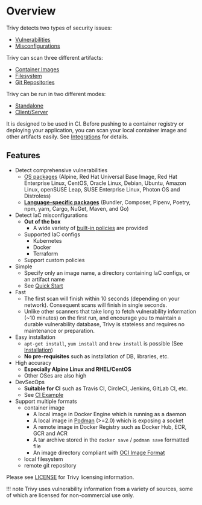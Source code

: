 # Overview

Trivy detects two types of security issues:

- [Vulnerabilities][vuln]
- [Misconfigurations][misconf]

Trivy can scan three different artifacts:

- [Container Images][container]
- [Filesystem][filesystem]
- [Git Repositories][repo]

Trivy can be run in two different modes:

- [Standalone][standalone]
- [Client/Server][client-server]

It is designed to be used in CI. Before pushing to a container registry or deploying your application, you can scan your local container image and other artifacts easily.
See [Integrations][integrations] for details.

## Features

- Detect comprehensive vulnerabilities
    - [OS packages][os] (Alpine, Red Hat Universal Base Image, Red Hat Enterprise Linux, CentOS, Oracle Linux, Debian, Ubuntu, Amazon Linux, openSUSE Leap, SUSE Enterprise Linux, Photon OS and Distroless)
    - [**Language-specific packages**][lang] (Bundler, Composer, Pipenv, Poetry, npm, yarn, Cargo, NuGet, Maven, and Go)
- Detect IaC misconfigurations
    - **Out of the box**
        - A wide variety of [built-in policies][builtin] are provided
    - Supported IaC configs
        - Kubernetes
        - Docker  
        - Terraform
    - Support custom policies
- Simple
    - Specify only an image name, a directory containing IaC configs, or an artifact name
    - See [Quick Start][quickstart]
- Fast
    - The first scan will finish within 10 seconds (depending on your network). Consequent scans will finish in single seconds.
    - Unlike other scanners that take long to fetch vulnerability information (~10 minutes) on the first run, and encourage you to maintain a durable vulnerability database, Trivy is stateless and requires no maintenance or preparation.
- Easy installation
    - `apt-get install`, `yum install` and `brew install` is possible (See [Installation](installation.md))
    - **No pre-requisites** such as installation of DB, libraries, etc.
- High accuracy
    - **Especially Alpine Linux and RHEL/CentOS**
    - Other OSes are also high
- DevSecOps
    - **Suitable for CI** such as Travis CI, CircleCI, Jenkins, GitLab CI, etc.
    - See [CI Example][integrations]
- Support multiple formats
    - container image
        - A local image in Docker Engine which is running as a daemon
        - A local image in [Podman][podman] (>=2.0) which is exposing a socket
        - A remote image in Docker Registry such as Docker Hub, ECR, GCR and ACR
        - A tar archive stored in the `docker save` / `podman save` formatted file
        - An image directory compliant with [OCI Image Format][oci]
    - local filesystem
    - remote git repository

Please see [LICENSE][license] for Trivy licensing information.

!!! note
    Trivy uses vulnerability information from a variety of sources, some of which are licensed for non-commercial use only.

[vuln]: ../vulnerability/scanning/index.md
[misconf]: ../misconfiguration/index.md
[container]: ../vulnerability/scanning/image.md
[filesystem]: ../vulnerability/scanning/filesystem.md
[repo]: ../vulnerability/scanning/git-repository.md

[standalone]: ../advanced/modes/standalone.md
[client-server]: ../advanced/modes/client-server.md
[integrations]: ../advanced/integrations/index.md

[os]: ../vulnerability/detection/os.md
[lang]: ../vulnerability/detection/language.md

[builtin]: ../misconfiguration/policy/builtin.md
[quickstart]: quickstart.md
[podman]: ../advanced/container/podman.md

[oci]: https://github.com/opencontainers/image-spec
[license]:  https://github.com/aquasecurity/trivy/blob/main/LICENSE